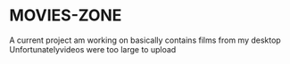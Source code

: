 # MOVIES-ZONE
A current project am working on basically contains films from my desktop 
 Unfortunatelyvideos were too large to upload
